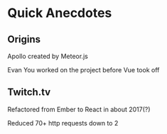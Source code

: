 # Quick Anecdotes

## Origins

Apollo created by Meteor.js

Evan You worked on the project before Vue took off

## Twitch.tv

Refactored from Ember to React in about 2017(?)

Reduced 70+ http requests down to 2
